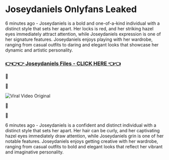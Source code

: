 # Joseydaniels Onlyfans Leaked

<p>6 minutes ago - Joseydaniels is a bold and one-of-a-kind individual with a distinct style that sets her apart. Her locks is red, and her striking hazel eyes immediately attract attention, while Joseydaniels expression is one of her signature features. Joseydaniels enjoys playing with her wardrobe, ranging from casual outfits to daring and elegant looks that showcase her dynamic and artistic personality.</p><p>
<h3><a href="https://fansleaks.com-getfree.pro/joseydaniels" rel="nofollow">👉👉👉 Joseydaniels Files - CLICK HERE 👈👈</a></h3>
<p>🔻</p>
<p>🔻</p> <p>
<a href="https://fansleaks.com-getfree.pro/joseydaniels" rel="nofollow"><img src="https://i.imgur.com/0ZbtXZ5.gif" alt="Viral Video Original" style="max-width: 100%; display: inline-block;" data-target="animated-image.originalImage"></a>
<p>🔻</p>
<p>🔻</p> <p>6 minutes ago - Joseydaniels is a confident and distinct individual with a distinct style that sets her apart. Her hair can be curly, and her captivating hazel eyes immediately draw attention, while Joseydaniels grin is one of her notable features. Joseydaniels enjoys getting creative with her wardrobe, ranging from casual outfits to bold and elegant looks that reflect her vibrant and imaginative personality.</p>